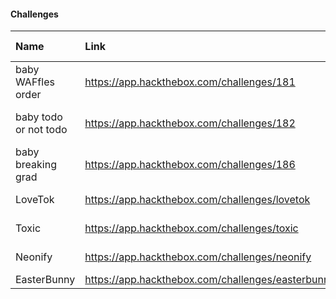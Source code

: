#### Challenges 

| Name | Link | Code Review |
| :-- | :-- | :-- |
| baby WAFfles order | https://app.hackthebox.com/challenges/181 | #PHP #XXE |
| baby todo or not todo | https://app.hackthebox.com/challenges/182 | #FLASK #Python #API |
| baby breaking grad | https://app.hackthebox.com/challenges/186 | #Node.js |
| LoveTok | https://app.hackthebox.com/challenges/lovetok | #PHP #eval #bypass |
| Toxic | https://app.hackthebox.com/challenges/toxic | #PHP #unserialize |
| Neonify | https://app.hackthebox.com/challenges/neonify | #Ruby #SSTI |
| EasterBunny | https://app.hackthebox.com/challenges/easterbunny | #Node.js |